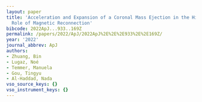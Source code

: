 ```yaml
---
layout: paper
title: 'Acceleration and Expansion of a Coronal Mass Ejection in the High Corona:
  Role of Magnetic Reconnection'
bibcode: 2022ApJ...933..169Z
permalink: /papers/2022/ApJ/2022ApJ%2E%2E%2E933%2E%2E169Z/
year: '2022'
journal_abbrev: ApJ
authors:
- Zhuang, Bin
- Lugaz, Noé
- Temmer, Manuela
- Gou, Tingyu
- Al-Haddad, Nada
vso_source_keys: {}
vso_instrument_keys: {}
---
```

